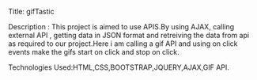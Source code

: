 Title: gifTastic

Description : This project is aimed  to use APIS.By using AJAX, calling external API , getting data in JSON format and retreiving the data from api as required to our project.Here i am calling a gif API and using on click events make the gifs start on click and stop on click.

Technologies Used:HTML,CSS,BOOTSTRAP,JQUERY,AJAX,GIF API.



